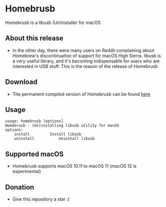 # Homebrusb
Homebrusb is a libusb (Un)installer for macOS
## About this release
* In the other day, there were many users on Reddit complaining about Homebrew's discontinuation of support for macOS High Sierra. libusb is a very useful library, and it's becoming indispensable for users who are interested in USB stuff. This is the reason of the release of Homebrusb
## Download
* The permanent compiled version of Homebrusb can be found [here](https://github.com/Mini-Exploit/Homebrusb/releases)
## Usage
```
usage: homebrusb [options]
Homebrusb - (Un)installing libusb utility for macOS
options:
    install			Install libusb
    uninstall			Uninstall libusb
```
## Supported macOS
* Homebrusb supports macOS 10.11 to macOS 11 (macOS 12 is experimental)
## Donation
* Give this repository a star :)
